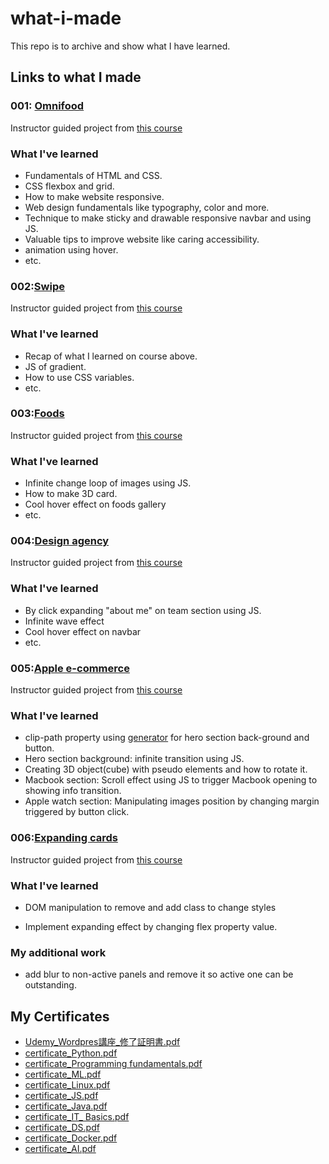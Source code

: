 # what-i-made

This repo is to archive and show what I have learned.

## Links to what I made

### 001: [Omnifood](https://app.netlify.com/sites/omnifood-kk/overview)

Instructor guided project from [this course](https://www.udemy.com/course/design-and-develop-a-killer-website-with-html5-and-css3/)

### What I've learned

- Fundamentals of HTML and CSS.
- CSS flexbox and grid.
- How to make website responsive.
- Web design fundamentals like typography, color and more.
- Technique to make sticky and drawable responsive navbar and using JS.
- Valuable tips to improve website like caring accessibility.
- animation using hover.
- etc.

### 002:[Swipe](https://swipe-exercise.netlify.app/)

Instructor guided project from [this course](https://www.udemy.com/course/html-and-css-bootcamp/)

### What I've learned

- Recap of what I learned on course above.
- JS of gradient.
- How to use CSS variables.
- etc.

### 003:[Foods](https://exercise001-koichi.netlify.app/)

Instructor guided project from [this course](https://www.udemy.com/course/10-mega-responsive-websites-with-html-css-and-javascript/?kw=10+mega&src=sac)

### What I've learned

- Infinite change loop of images using JS.
- How to make 3D card.
- Cool hover effect on foods gallery
- etc.

### 004:[Design agency](https://exercise002-koichi.netlify.app/)

Instructor guided project from [this course](https://www.udemy.com/course/10-mega-responsive-websites-with-html-css-and-javascript/?kw=10+mega&src=sac)

### What I've learned

- By click expanding "about me" on team section using JS.
- Infinite wave effect
- Cool hover effect on navbar
- etc.


### 005:[Apple e-commerce](https://apple-ecommerce-exercise.netlify.app/)

Instructor guided project from [this course](https://www.udemy.com/course/10-mega-responsive-websites-with-html-css-and-javascript/?kw=10+mega&src=sac)

### What I've learned

- clip-path property using [generator](https://bennettfeely.com/clippy/) for hero section back-ground and button.
- Hero section background:  infinite transition using JS.
- Creating 3D object(cube) with pseudo elements and how to rotate it.
- Macbook section: Scroll effect using JS to trigger Macbook opening to showing info transition.
- Apple watch section: Manipulating images position by changing margin triggered by button click.


### 006:[Expanding cards](https://expanding-cards-exercise.netlify.app/)

Instructor guided project from [this course]([https://www.udemy.com/course/10-mega-responsive-websites-with-html-css-and-javascript/?kw=10+mega&src=sac](https://ibmcsr.udemy.com/course/50-projects-50-days/learn/lecture/23599990#overview))

### What I've learned
- DOM manipulation to remove and add class to change styles
* Implement expanding effect by changing flex property value.

### My additional work
- add blur to non-active panels and remove it so active one can be outstanding.


## My Certificates
- [Udemy_Wordpres講座_修了証明書.pdf](https://github.com/KKoichi276052/what-i-made/files/12012774/Udemy_Wordpres._.pdf)
- [certificate_Python.pdf](https://github.com/KKoichi276052/what-i-made/files/12012773/certificate_Python.pdf)
- [certificate_Programming fundamentals.pdf](https://github.com/KKoichi276052/what-i-made/files/12012771/certificate_Programming.fundamentals.pdf)
- [certificate_ML.pdf](https://github.com/KKoichi276052/what-i-made/files/12012770/certificate_ML.pdf)
- [certificate_Linux.pdf](https://github.com/KKoichi276052/what-i-made/files/12012769/certificate_Linux.pdf)
- [certificate_JS.pdf](https://github.com/KKoichi276052/what-i-made/files/12012768/certificate_JS.pdf)
- [certificate_Java.pdf](https://github.com/KKoichi276052/what-i-made/files/12012767/certificate_Java.pdf)
- [certificate_IT_ Basics.pdf](https://github.com/KKoichi276052/what-i-made/files/12012766/certificate_IT_.Basics.pdf)
- [certificate_DS.pdf](https://github.com/KKoichi276052/what-i-made/files/12012765/certificate_DS.pdf)
- [certificate_Docker.pdf](https://github.com/KKoichi276052/what-i-made/files/12012763/certificate_Docker.pdf)
- [certificate_AI.pdf](https://github.com/KKoichi276052/what-i-made/files/12012762/certificate_AI.pdf)


